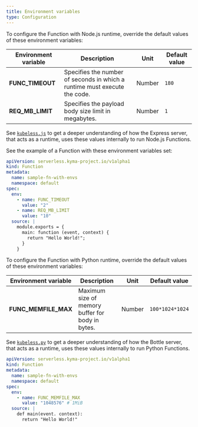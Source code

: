 ```yaml
---
title: Environment variables
type: Configuration
---
```


To configure the Function with Node.js runtime, override the default values of these environment variables:

| Environment variable | Description                                                               | Unit   | Default value |
| -------------------- | ------------------------------------------------------------------------- | ------ | ------------- |
| **FUNC_TIMEOUT**     | Specifies the number of seconds in which a runtime must execute the code. | Number | `180`         |
| **REQ_MB_LIMIT**     | Specifies the payload body size limit in megabytes.                       | Number | `1`           |

See [`kubeless.js`](https://github.com/kubeless/runtimes/blob/master/stable/nodejs/kubeless.js) to get a deeper understanding of how the Express server, that acts as a runtime, uses these values internally to run Node.js Functions.

See the example of a Function with these environment variables set:

```yaml
apiVersion: serverless.kyma-project.io/v1alpha1
kind: Function
metadata:
  name: sample-fn-with-envs
  namespace: default
spec:
  env:
    - name: FUNC_TIMEOUT
      value: "2"
    - name: REQ_MB_LIMIT
      value: "10"
  source: |
    module.exports = {
      main: function (event, context) {
        return "Hello World!";
      }
    }
```

To configure the Function with Python runtime, override the default values of these environment variables:

| Environment variable | Description                                      | Unit   | Default value   |
| -------------------- | ------------------------------------------------ | ------ | --------------- |
| **FUNC_MEMFILE_MAX** | Maximum size of memory buffer for body in bytes. | Number | `100*1024*1024` | <!-- https://bottlepy.org/docs/dev/api.html#bottle.BaseRequest.MEMFILE_MAX --> |

See [`kubeless.py`](https://github.com/kubeless/runtimes/blob/master/stable/python/kubeless.py) to get a deeper understanding of how the Bottle server, that acts as a runtime, uses these values internally to run Python Functions.

```yaml
apiVersion: serverless.kyma-project.io/v1alpha1
kind: Function
metadata:
  name: sample-fn-with-envs
  namespace: default
spec:
  env:
    - name: FUNC_MEMFILE_MAX
      value: "1048576" # 1MiB
  source: |
    def main(event. context):
      return "Hello World!"
```
